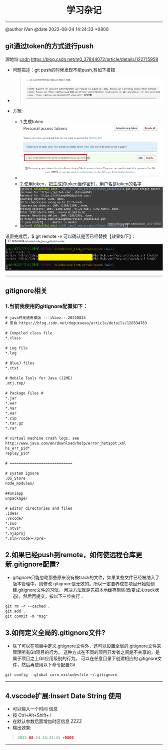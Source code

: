 # <center>学习杂记
---
@author iVan
@date 2022-08-24 14:24:33 +0800
## git通过token的方式进行push
源地址:[csdn](https://blog.csdn.net/m0_37844072/article/details/122715958)
https://blog.csdn.net/m0_37844072/article/details/122715958
- 问题描述：git push的时候发现不能push,有如下报错
- >![](./assets/Snipaste_2022-08-24_12-33-22.png)

- 方案:
    - 1.生成token
    - ![](assets/20191122170943600.png)
    - 2.使用token，把生成的token当作密码，用户名是token的名字
    - ![](assets/5505a44f099b49568d25e3b254fbafca.png)

设置完成后，$ git remote -v 可以确认是否已经替换【效果如下】：
![](assets/token-example1.png)

---

## gitignore相关
### 1.当前我使用的gitignore配置如下：
```ignore
# java开发通用模版 ---iVanz---20220824
# 来自 https://blog.csdn.net/duguxueao/article/details/120334763

# Compiled class file
*.class

# Log file
*.log

# BlueJ files
*.ctxt

# Mobile Tools for Java (J2ME)
.mtj.tmp/

# Package Files #
*.jar
*.war
*.nar
*.ear
*.zip
*.tar.gz
*.rar

# virtual machine crash logs, see http://www.java.com/en/download/help/error_hotspot.xml
hs_err_pid*
replay_pid*

# ============================

# system ignore
.DS_Store
node_modules/

##uniapp
unpackage/

# Editor directories and files
.idea/
.vscode/
*.suo
*.ntvs*
*.njsproj
*.sln</code></pre> 
```
## 2.如果已经push到remote，如何使远程仓库更新.gitignore配置?
- gitignore只能忽略那些原来没有被track的文件，如果某些文件已经被纳入了版本管理中，则修改.gitignore是无效的。所以一定要养成在项目开始就创建.gitignore文件的习惯。
解决方法就是先把本地缓存删除(改变成未track状态)，然后再提交，按以下三步执行：
```git
git rm -r --cached .
git add .
git commit -m "msg"
```

## 3.如何定义全局的.gitignore文件?
- 除了可以在项目中定义.gitignore文件外，还可以设置全局的.gitignore文件来管理所有Git项目的行为。
这种方式在不同的项目开发者之间是不共享的，是属于项目之上Git应用级别的行为。
可以在任意目录下创建相应的.gitignore文件，然后再使用以下命令配置Git
```gitignore
git config --global core.excludesfile ~/.gitignore
```
---

## 4.vscode扩展:Insert Date String 使用
- 可以输入一个时间 信息
- 按 Ctrl+Alt+Shift+ I  
- 在默认参数后面增加时区信息 ZZZZ
- 输出效果: 
>```java
>2022-08-24 14:23:41 +0800
>```
---
